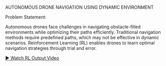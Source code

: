 AUTONOMOUS DRONE NAVIGATION USING DYNAMIC ENVIRONMENT

Problem Statement:

Autonomous drones face challenges in navigating obstacle-filled environments while optimizing their paths efficiently. Traditional navigation methods require predefined paths, which may not be effective in dynamic scenarios. Reinforcement Learning (RL) enables drones to learn optimal navigation strategies through trial and error.

[▶️ Watch RL Output Video](video/rl_output.mp4)







